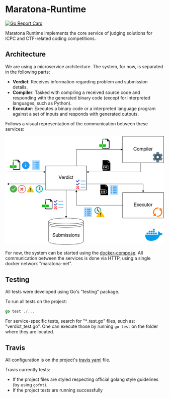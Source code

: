 # Maratona-Runtime

[![Go Report Card](https://goreportcard.com/badge/github.com/maratona-run-time/Maratona-Runtime)](https://goreportcard.com/report/github.com/maratona-run-time/Maratona-Runtime)

Maratona Runtime implements the core service of judging solutions for ICPC and CTF-related coding competitions.

## Architecture

We are using a microservice architecture.
The system, for now, is separated in the following parts:

- **Verdict**: Receives information regarding problem and submission details.
- **Compiler**: Tasked with compiling a received source code and responding with the generated binary code (except for interpreted languages, such as Python).
- **Executor**: Executes a binary code or a interpreted language program against a set of inputs and responds with generated outputs.

Follows a visual representation of the communication between these services:

![Representation of the flow of information in the system communication.](assets/architecture.png)

For now, the system can be started using the [docker-compose](docker-compose.yml).
All communication between the services is done via HTTP, using a single docker network "maratona-net".

## Testing

All tests were developed using Go's "testing" package.

To run all tests on the project:

```go
go test ./...
```

For service-specific tests, search for "*_test.go" files, such as: "verdict_test.go".
One can execute those by running `go test` on the folder where they are located.

## Travis

All configuration is on the project's [travis yaml](.travis.yml) file.

Travis currently tests:

- If the project files are styled respecting official golang style guidelines (by using `gofmt`).
- If the project tests are running successfully
